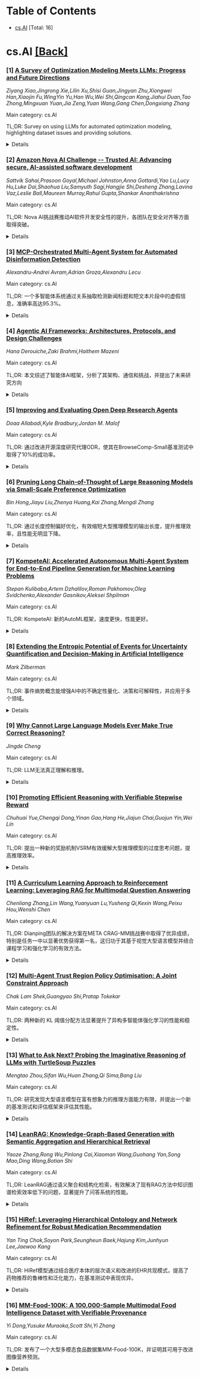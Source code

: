 <div id=toc></div>

# Table of Contents

- [cs.AI](#cs.AI) [Total: 16]


<div id='cs.AI'></div>

# cs.AI [[Back]](#toc)

### [1] [A Survey of Optimization Modeling Meets LLMs: Progress and Future Directions](https://arxiv.org/abs/2508.10047)
*Ziyang Xiao,Jingrong Xie,Lilin Xu,Shisi Guan,Jingyan Zhu,Xiongwei Han,Xiaojin Fu,WingYin Yu,Han Wu,Wei Shi,Qingcan Kang,Jiahui Duan,Tao Zhong,Mingxuan Yuan,Jia Zeng,Yuan Wang,Gang Chen,Dongxiang Zhang*

Main category: cs.AI

TL;DR: Survey on using LLMs for automated optimization modeling, highlighting dataset issues and providing solutions.


<details>
  <summary>Details</summary>
Motivation: To automate the process of mathematical modeling using LLMs, addressing the need for OR professionals and improving the quality of benchmark datasets.

Method: Survey and analysis of existing methods, dataset cleaning and creation of a new leaderboard.

Result: A comprehensive review, cleaned benchmark datasets, a new leaderboard with fair evaluation, and an online resource portal.

Conclusion: This survey reviews advancements in using LLMs for automated mathematical modeling, identifies dataset issues, and proposes solutions including a cleaned dataset and online portal.

Abstract: By virtue of its great utility in solving real-world problems, optimization
modeling has been widely employed for optimal decision-making across various
sectors, but it requires substantial expertise from operations research
professionals. With the advent of large language models (LLMs), new
opportunities have emerged to automate the procedure of mathematical modeling.
This survey presents a comprehensive and timely review of recent advancements
that cover the entire technical stack, including data synthesis and fine-tuning
for the base model, inference frameworks, benchmark datasets, and performance
evaluation. In addition, we conducted an in-depth analysis on the quality of
benchmark datasets, which was found to have a surprisingly high error rate. We
cleaned the datasets and constructed a new leaderboard with fair performance
evaluation in terms of base LLM model and datasets. We also build an online
portal that integrates resources of cleaned datasets, code and paper repository
to benefit the community. Finally, we identify limitations in current
methodologies and outline future research opportunities.

</details>


### [2] [Amazon Nova AI Challenge -- Trusted AI: Advancing secure, AI-assisted software development](https://arxiv.org/abs/2508.10108)
*Sattvik Sahai,Prasoon Goyal,Michael Johnston,Anna Gottardi,Yao Lu,Lucy Hu,Luke Dai,Shaohua Liu,Samyuth Sagi,Hangjie Shi,Desheng Zhang,Lavina Vaz,Leslie Ball,Maureen Murray,Rahul Gupta,Shankar Ananthakrishna*

Main category: cs.AI

TL;DR: Nova AI挑战赛推动AI软件开发安全性的提升，各团队在安全对齐等方面取得突破。


<details>
  <summary>Details</summary>
Motivation: 应对AI软件开发安全挑战。

Method: 通过对抗性锦标赛评估自动化红队和安全对齐方法，并提供高质量的标注数据。

Result: 开发了先进技术，包括基于推理的安全对齐、强大的模型防护、多轮越狱和高效的大型语言模型探测。

Conclusion: 亚马逊Nova AI挑战赛促进了AI软件开发安全性的进步，大学团队和亚马逊团队在安全对齐、模型防护和大型语言模型探测等方面取得了显著进展。

Abstract: AI systems for software development are rapidly gaining prominence, yet
significant challenges remain in ensuring their safety. To address this, Amazon
launched the Trusted AI track of the Amazon Nova AI Challenge, a global
competition among 10 university teams to drive advances in secure AI. In the
challenge, five teams focus on developing automated red teaming bots, while the
other five create safe AI assistants. This challenge provides teams with a
unique platform to evaluate automated red-teaming and safety alignment methods
through head-to-head adversarial tournaments where red teams have multi-turn
conversations with the competing AI coding assistants to test their safety
alignment. Along with this, the challenge provides teams with a feed of high
quality annotated data to fuel iterative improvement. Throughout the challenge,
teams developed state-of-the-art techniques, introducing novel approaches in
reasoning-based safety alignment, robust model guardrails, multi-turn
jail-breaking, and efficient probing of large language models (LLMs). To
support these efforts, the Amazon Nova AI Challenge team made substantial
scientific and engineering investments, including building a custom baseline
coding specialist model for the challenge from scratch, developing a tournament
orchestration service, and creating an evaluation harness. This paper outlines
the advancements made by university teams and the Amazon Nova AI Challenge team
in addressing the safety challenges of AI for software development,
highlighting this collaborative effort to raise the bar for AI safety.

</details>


### [3] [MCP-Orchestrated Multi-Agent System for Automated Disinformation Detection](https://arxiv.org/abs/2508.10143)
*Alexandru-Andrei Avram,Adrian Groza,Alexandru Lecu*

Main category: cs.AI

TL;DR: 一个多智能体系统通过关系抽取检测新闻标题和短文本片段中的虚假信息，准确率高达95.3%。


<details>
  <summary>Details</summary>
Motivation: 解决数字平台上虚假信息的大量传播对信息完整性造成的重大挑战。

Method: 该系统结合了四个智能体：机器学习智能体（逻辑回归）、维基百科知识检查智能体（依赖命名实体识别）、连贯性检测智能体（使用LLM提示工程）和网络抓取数据分析器。系统通过模型上下文协议（MCP）协调，提供共享上下文和跨组件的实时学习。

Result: 多智能体集成系统准确率达95.3%，F1分数为0.964，加权聚合方法优于算法阈值优化。

Conclusion: 多智能体系统在新闻文章中检测虚假信息的准确率达到95.3%，F1分数为0.964，显著优于单个智能体和传统方法。

Abstract: The large spread of disinformation across digital platforms creates
significant challenges to information integrity. This paper presents a
multi-agent system that uses relation extraction to detect disinformation in
news articles, focusing on titles and short text snippets. The proposed Agentic
AI system combines four agents: (i) a machine learning agent (logistic
regression), (ii) a Wikipedia knowledge check agent (which relies on named
entity recognition), (iii) a coherence detection agent (using LLM prompt
engineering), and (iv) a web-scraped data analyzer that extracts relational
triplets for fact checking. The system is orchestrated via the Model Context
Protocol (MCP), offering shared context and live learning across components.
Results demonstrate that the multi-agent ensemble achieves 95.3% accuracy with
an F1 score of 0.964, significantly outperforming individual agents and
traditional approaches. The weighted aggregation method, mathematically derived
from individual agent misclassification rates, proves superior to algorithmic
threshold optimization. The modular architecture makes the system easily
scalable, while also maintaining details of the decision processes.

</details>


### [4] [Agentic AI Frameworks: Architectures, Protocols, and Design Challenges](https://arxiv.org/abs/2508.10146)
*Hana Derouiche,Zaki Brahmi,Haithem Mazeni*

Main category: cs.AI

TL;DR: 本文综述了智能体AI框架，分析了其架构、通信和挑战，并提出了未来研究方向


<details>
  <summary>Details</summary>
Motivation: 大型语言模型的出现带来了智能体AI的变革，本文旨在对智能体AI框架进行全面综述，并提出未来的研究方向。

Method: 本文对现有智能体AI框架进行了系统的回顾和比较分析，并对几种代理通信协议进行了深入分析。

Result: 本文建立了智能体AI系统的基础分类法，并提出了增强可扩展性、鲁棒性和互操作性的未来研究方向。

Conclusion: 本文对领先的智能体AI框架（包括CrewAI、LangGraph、AutoGen、Semantic Kernel、Agno、Google ADK和MetaGPT）进行了系统的回顾和比较分析，评估了它们的架构原则、通信机制、内存管理、安全防护和与面向服务的计算范例的一致性，并确定了该领域的关键限制、新兴趋势和开放性挑战。

Abstract: The emergence of Large Language Models (LLMs) has ushered in a transformative
paradigm in artificial intelligence, Agentic AI, where intelligent agents
exhibit goal-directed autonomy, contextual reasoning, and dynamic multi-agent
coordination. This paper provides a systematic review and comparative analysis
of leading Agentic AI frameworks, including CrewAI, LangGraph, AutoGen,
Semantic Kernel, Agno, Google ADK, and MetaGPT, evaluating their architectural
principles, communication mechanisms, memory management, safety guardrails, and
alignment with service-oriented computing paradigms. Furthermore, we identify
key limitations, emerging trends, and open challenges in the field. To address
the issue of agent communication, we conduct an in-depth analysis of protocols
such as the Contract Net Protocol (CNP), Agent-to-Agent (A2A), Agent Network
Protocol (ANP), and Agora. Our findings not only establish a foundational
taxonomy for Agentic AI systems but also propose future research directions to
enhance scalability, robustness, and interoperability. This work serves as a
comprehensive reference for researchers and practitioners working to advance
the next generation of autonomous AI systems.

</details>


### [5] [Improving and Evaluating Open Deep Research Agents](https://arxiv.org/abs/2508.10152)
*Doaa Allabadi,Kyle Bradbury,Jordan M. Malof*

Main category: cs.AI

TL;DR: 通过改进开源深度研究代理ODR，使其在BrowseComp-Small基准测试中取得了10%的成功率。


<details>
  <summary>Details</summary>
Motivation: 评估开源DRA系统的能力，并改进其性能。

Method: 对现有的开源DRA系统ODR进行了改进，并与闭源系统进行了比较。

Result: ODR+模型在BC-Small基准测试中取得了10%的成功率，所有三个系统在测试集上的准确率均为0%。

Conclusion: ODR+模型在BC-Small基准测试中取得了10%的成功率，优于其他闭源和开源系统。

Abstract: We focus here on Deep Research Agents (DRAs), which are systems that can take
a natural language prompt from a user, and then autonomously search for, and
utilize, internet-based content to address the prompt. Recent DRAs have
demonstrated impressive capabilities on public benchmarks however, recent
research largely involves proprietary closed-source systems. At the time of
this work, we only found one open-source DRA, termed Open Deep Research (ODR).
In this work we adapt the challenging recent BrowseComp benchmark to compare
ODR to existing proprietary systems. We propose BrowseComp-Small (BC-Small),
comprising a subset of BrowseComp, as a more computationally-tractable DRA
benchmark for academic labs. We benchmark ODR and two other proprietary systems
on BC-Small: one system from Anthropic and one system from Google. We find that
all three systems achieve 0% accuracy on the test set of 60 questions. We
introduce three strategic improvements to ODR, resulting in the ODR+ model,
which achieves a state-of-the-art 10% success rate on BC-Small among both
closed-source and open-source systems. We report ablation studies indicating
that all three of our improvements contributed to the success of ODR+.

</details>


### [6] [Pruning Long Chain-of-Thought of Large Reasoning Models via Small-Scale Preference Optimization](https://arxiv.org/abs/2508.10164)
*Bin Hong,Jiayu Liu,Zhenya Huang,Kai Zhang,Mengdi Zhang*

Main category: cs.AI

TL;DR: 通过长度控制偏好优化，有效缩短大型推理模型的输出长度，提升推理效率，且性能无明显下降。


<details>
  <summary>Details</summary>
Motivation: 现有的高效推理方法往往会影响推理质量或需要大量的资源，因此该论文旨在研究减少LRM生成长度的高效方法，平衡推理有效性和效率。

Method: 分析生成路径分布，通过难度估计过滤生成的轨迹，并基于Bradley-Terry损失框架分析不同偏好优化方法的目标收敛行为，最终提出LCPO方法直接平衡与NLL损失相关的隐式奖励。

Result: LCPO方法能够有效地学习长度偏好，并在多个基准测试中显著减少平均输出长度，同时保持推理性能。

Conclusion: 该论文提出了一种名为长度控制偏好优化（LCPO）的方法，显著减少了大型推理模型（LRM）的输出长度（超过50%），同时保持了推理性能。

Abstract: Recent advances in Large Reasoning Models (LRMs) have demonstrated strong
performance on complex tasks through long Chain-of-Thought (CoT) reasoning.
However, their lengthy outputs increase computational costs and may lead to
overthinking, raising challenges in balancing reasoning effectiveness and
efficiency. Current methods for efficient reasoning often compromise reasoning
quality or require extensive resources. This paper investigates efficient
methods to reduce the generation length of LRMs. We analyze generation path
distributions and filter generated trajectories through difficulty estimation.
Subsequently, we analyze the convergence behaviors of the objectives of various
preference optimization methods under a Bradley-Terry loss based framework.
Based on the analysis, we propose Length Controlled Preference Optimization
(LCPO) that directly balances the implicit reward related to NLL loss. LCPO can
effectively learn length preference with limited data and training. Extensive
experiments demonstrate that our approach significantly reduces the average
output length by over 50\% across multiple benchmarks while maintaining the
reasoning performance. Our work highlights the potential for computationally
efficient approaches in guiding LRMs toward efficient reasoning.

</details>


### [7] [KompeteAI: Accelerated Autonomous Multi-Agent System for End-to-End Pipeline Generation for Machine Learning Problems](https://arxiv.org/abs/2508.10177)
*Stepan Kulibaba,Artem Dzhalilov,Roman Pakhomov,Oleg Svidchenko,Alexander Gasnikov,Aleksei Shpilman*

Main category: cs.AI

TL;DR: KompeteAI: 新的AutoML框架，速度更快，性能更好。


<details>
  <summary>Details</summary>
Motivation: 克服现有LLM-based AutoML系统在探索策略（单次方法缺乏多样性，MCTS方法无法重组强局部解）和执行瓶颈（冗长的代码验证周期）方面的限制。

Method: 动态解决方案空间探索、顶尖候选方案合并、检索增强生成（RAG）、预测评分模型和加速调试方法。

Result: KompeteAI在主要AutoML基准MLE-Bench上平均超过领先方法（例如，RD-agent，AIDE和Ml-Master）3％，并在新的Kompete-bench基准测试中也取得了最先进的结果，pipeline评估速度提升6.9倍。

Conclusion: KompeteAI，一个新型AutoML框架，通过动态解决方案空间探索、顶尖候选方案的合并和检索增强生成（RAG）技术，克服了现有LLM-based AutoML系统在探索策略和执行瓶颈方面的限制，并在MLE-Bench和Kompete-bench基准测试中取得了最先进的结果。

Abstract: Recent Large Language Model (LLM)-based AutoML systems demonstrate impressive
capabilities but face significant limitations such as constrained exploration
strategies and a severe execution bottleneck. Exploration is hindered by
one-shot methods lacking diversity and Monte Carlo Tree Search (MCTS)
approaches that fail to recombine strong partial solutions. The execution
bottleneck arises from lengthy code validation cycles that stifle iterative
refinement. To overcome these challenges, we introduce KompeteAI, a novel
AutoML framework with dynamic solution space exploration. Unlike previous MCTS
methods that treat ideas in isolation, KompeteAI introduces a merging stage
that composes top candidates. We further expand the hypothesis space by
integrating Retrieval-Augmented Generation (RAG), sourcing ideas from Kaggle
notebooks and arXiv papers to incorporate real-world strategies. KompeteAI also
addresses the execution bottleneck via a predictive scoring model and an
accelerated debugging method, assessing solution potential using early stage
metrics to avoid costly full-code execution. This approach accelerates pipeline
evaluation 6.9 times. KompeteAI outperforms leading methods (e.g., RD-agent,
AIDE, and Ml-Master) by an average of 3\% on the primary AutoML benchmark,
MLE-Bench. Additionally, we propose Kompete-bench to address limitations in
MLE-Bench, where KompeteAI also achieves state-of-the-art results

</details>


### [8] [Extending the Entropic Potential of Events for Uncertainty Quantification and Decision-Making in Artificial Intelligence](https://arxiv.org/abs/2508.10241)
*Mark Zilberman*

Main category: cs.AI

TL;DR: 事件熵势概念能增强AI中的不确定性量化、决策和可解释性，并应用于多个领域。


<details>
  <summary>Details</summary>
Motivation: 增强人工智能中的不确定性量化、决策和可解释性。

Method: 将物理学中事件熵势的概念应用于AI，引入了一种事件中心的度量方法，并对原始定义和AI调整后的定义进行了形式化。

Result: 提出了一个理论上可靠、可解释且通用的方法来管理AI中的不确定性，该方法结合了热力学、信息论和机器学习的原理。

Conclusion: 该工作展示了事件熵势概念如何增强人工智能中的不确定性量化、决策和可解释性，并将其应用于策略评估、内在奖励设计、可解释AI和异常检测。

Abstract: This work demonstrates how the concept of the entropic potential of events --
a parameter quantifying the influence of discrete events on the expected future
entropy of a system -- can enhance uncertainty quantification, decision-making,
and interpretability in artificial intelligence (AI). Building on its original
formulation in physics, the framework is adapted for AI by introducing an
event-centric measure that captures how actions, observations, or other
discrete occurrences impact uncertainty at future time horizons. Both the
original and AI-adjusted definitions of entropic potential are formalized, with
the latter emphasizing conditional expectations to account for counterfactual
scenarios. Applications are explored in policy evaluation, intrinsic reward
design, explainable AI, and anomaly detection, highlighting the metric's
potential to unify and strengthen uncertainty modeling in intelligent systems.
Conceptual examples illustrate its use in reinforcement learning, Bayesian
inference, and anomaly detection, while practical considerations for
computation in complex AI models are discussed. The entropic potential
framework offers a theoretically grounded, interpretable, and versatile
approach to managing uncertainty in AI, bridging principles from
thermodynamics, information theory, and machine learning.

</details>


### [9] [Why Cannot Large Language Models Ever Make True Correct Reasoning?](https://arxiv.org/abs/2508.10265)
*Jingde Cheng*

Main category: cs.AI

TL;DR: LLM无法真正理解和推理。


<details>
  <summary>Details</summary>
Motivation: 纠正对LLM能力的误解，澄清其并非真正具有理解和推理能力。

Method: 分析LLM的工作原理，指出其内在局限性。

Result: 论证了LLM由于其工作原理的本质限制，无法拥有真正的正确推理能力。

Conclusion: 大型语言模型（LLM）不可能拥有真正的理解力和推理能力，其所谓的“理解能力”和“推理能力”只是人们的错觉。

Abstract: Recently, with the application progress of AIGC tools based on large language
models (LLMs), led by ChatGPT, many AI experts and more non-professionals are
trumpeting the "understanding ability" and "reasoning ability" of the LLMs. The
present author considers that the so-called "understanding ability" and
"reasoning ability" of LLMs are just illusions of those people who with vague
concepts. In fact, the LLMs can never have the true understanding ability and
true reasoning ability. This paper intents to explain that, because the
essential limitations of their working principle, the LLMs can never have the
ability of true correct reasoning.

</details>


### [10] [Promoting Efficient Reasoning with Verifiable Stepwise Reward](https://arxiv.org/abs/2508.10293)
*Chuhuai Yue,Chengqi Dong,Yinan Gao,Hang He,Jiajun Chai,Guojun Yin,Wei Lin*

Main category: cs.AI

TL;DR: 提出一种新的奖励机制VSRM有效缓解大型推理模型的过度思考问题，提高推理效率。


<details>
  <summary>Details</summary>
Motivation: 现有的高效推理方法通常需要准确的任务评估来预设token预算或选择推理模式，这限制了它们的灵活性和可靠性。

Method: 提出了一种基于规则的可验证逐步奖励机制（VSRM），并将其与PPO和Reinforce++结合使用，在标准数学推理基准上进行实验。

Result: 实验结果表明，该方法在保持原始推理性能的同时，实现了显著的输出长度减少，在效率和准确性之间取得了最佳平衡。

Conclusion: 这项工作提出了一种基于规则的可验证逐步奖励机制（VSRM），通过奖励推理轨迹中中间状态的性能来解决大型推理模型（LRMs）的过度思考问题，从而在保持推理性能的同时显著减少输出长度。

Abstract: Large reasoning models (LRMs) have recently achieved significant progress in
complex reasoning tasks, aided by reinforcement learning with verifiable
rewards. However, LRMs often suffer from overthinking, expending excessive
computation on simple problems and reducing efficiency. Existing efficient
reasoning methods typically require accurate task assessment to preset token
budgets or select reasoning modes, which limits their flexibility and
reliability. In this work, we revisit the essence of overthinking and identify
that encouraging effective steps while penalizing ineffective ones is key to
its solution. To this end, we propose a novel rule-based verifiable stepwise
reward mechanism (VSRM), which assigns rewards based on the performance of
intermediate states in the reasoning trajectory. This approach is intuitive and
naturally fits the step-by-step nature of reasoning tasks. We conduct extensive
experiments on standard mathematical reasoning benchmarks, including AIME24 and
AIME25, by integrating VSRM with PPO and Reinforce++. Results show that our
method achieves substantial output length reduction while maintaining original
reasoning performance, striking an optimal balance between efficiency and
accuracy. Further analysis of overthinking frequency and pass@k score before
and after training demonstrates that our approach in deed effectively
suppresses ineffective steps and encourages effective reasoning, fundamentally
alleviating the overthinking problem. All code will be released upon
acceptance.

</details>


### [11] [A Curriculum Learning Approach to Reinforcement Learning: Leveraging RAG for Multimodal Question Answering](https://arxiv.org/abs/2508.10337)
*Chenliang Zhang,Lin Wang,Yuanyuan Lu,Yusheng Qi,Kexin Wang,Peixu Hou,Wenshi Chen*

Main category: cs.AI

TL;DR: Dianping团队的解决方案在META CRAG-MM挑战赛中取得了优异成绩，特别是任务一中以显著优势获得第一名，这归功于其基于视觉大型语言模型并结合课程学习和强化学习的有效方法。


<details>
  <summary>Details</summary>
Motivation: META CRAG-MM挑战赛要求构建一个能够进行多模态多轮问答的综合检索增强生成系统，该论文旨在解决这一挑战。

Method: 该方案基于视觉大型语言模型，并结合了监督微调、知识蒸馏和课程学习等技术，利用GPT-4.1进行知识蒸馏，并针对不同任务分别使用不同的策略，例如在任务一中使用课程学习指导强化学习，在任务二和任务三中额外利用网络搜索API。

Result: 在挑战赛的三个任务中，该方案在任务一中获得第一名（领先第二名52.38%），在任务三中获得第三名。

Conclusion: 该论文描述了Dianping-Trust-Safety团队在META CRAG-MM挑战赛中的解决方案，该方案在三个任务中取得了优异的成绩，特别是第一个任务中以显著优势获得第一名，证明了课程学习与强化学习相结合的有效性。

Abstract: This paper describes the solutions of the Dianping-Trust-Safety team for the
META CRAG-MM challenge. The challenge requires building a comprehensive
retrieval-augmented generation system capable for multi-modal multi-turn
question answering. The competition consists of three tasks: (1) answering
questions using structured data retrieved from an image-based mock knowledge
graph, (2) synthesizing information from both knowledge graphs and web search
results, and (3) handling multi-turn conversations that require context
understanding and information aggregation from multiple sources. For Task 1,
our solution is based on the vision large language model, enhanced by
supervised fine-tuning with knowledge distilled from GPT-4.1. We further
applied curriculum learning strategies to guide reinforcement learning,
resulting in improved answer accuracy and reduced hallucination. For Task 2 and
Task 3, we additionally leveraged web search APIs to incorporate external
knowledge, enabling the system to better handle complex queries and multi-turn
conversations. Our approach achieved 1st place in Task 1 with a significant
lead of 52.38\%, and 3rd place in Task 3, demonstrating the effectiveness of
the integration of curriculum learning with reinforcement learning in our
training pipeline.

</details>


### [12] [Multi-Agent Trust Region Policy Optimisation: A Joint Constraint Approach](https://arxiv.org/abs/2508.10340)
*Chak Lam Shek,Guangyao Shi,Pratap Tokekar*

Main category: cs.AI

TL;DR: 两种新的 KL 阈值分配方法显著提升了异构多智能体强化学习的性能和稳定性。


<details>
  <summary>Details</summary>
Motivation: 解决现有 HATRPO 方法中为所有智能体分配相同 KL 阈值导致训练缓慢和局部最优的问题。

Method: 提出 HATRPO-W (基于 Karush-Kuhn-Tucker 的方法) 和 HATRPO-G (贪婪算法) 两种 KL 散度阈值分配方法，用于优化多智能体强化学习中异构智能体的策略更新。

Result: HATRPO-W 和 HATRPO-G 都比原 HATRPO 方法提升了 22.5% 以上的最终奖励，HATRPO-W 具有更稳定的学习动态。

Conclusion: HATRPO-W 和 HATRPO-G 这两种方法显著提高了 HATRPO 的性能，实现了更快的收敛速度和更高的最终奖励。HATRPO-W展现出更稳定的学习动态，方差更低。

Abstract: Multi-agent reinforcement learning (MARL) requires coordinated and stable
policy updates among interacting agents. Heterogeneous-Agent Trust Region
Policy Optimization (HATRPO) enforces per-agent trust region constraints using
Kullback-Leibler (KL) divergence to stabilize training. However, assigning each
agent the same KL threshold can lead to slow and locally optimal updates,
especially in heterogeneous settings. To address this limitation, we propose
two approaches for allocating the KL divergence threshold across agents:
HATRPO-W, a Karush-Kuhn-Tucker-based (KKT-based) method that optimizes
threshold assignment under global KL constraints, and HATRPO-G, a greedy
algorithm that prioritizes agents based on improvement-to-divergence ratio. By
connecting sequential policy optimization with constrained threshold
scheduling, our approach enables more flexible and effective learning in
heterogeneous-agent settings. Experimental results demonstrate that our methods
significantly boost the performance of HATRPO, achieving faster convergence and
higher final rewards across diverse MARL benchmarks. Specifically, HATRPO-W and
HATRPO-G achieve comparable improvements in final performance, each exceeding
22.5%. Notably, HATRPO-W also demonstrates more stable learning dynamics, as
reflected by its lower variance.

</details>


### [13] [What to Ask Next? Probing the Imaginative Reasoning of LLMs with TurtleSoup Puzzles](https://arxiv.org/abs/2508.10358)
*Mengtao Zhou,Sifan Wu,Huan Zhang,Qi Sima,Bang Liu*

Main category: cs.AI

TL;DR: 研究发现大型语言模型在富有想象力的推理方面能力有限，并提出一个新的基准测试和评估框架来评估其性能。


<details>
  <summary>Details</summary>
Motivation: 现有的基准测试无法捕捉到这种推理过程的动态和探索性本质。

Method: 提出一个基于经典“乌龟汤”游戏的综合研究框架，包括一个大型双语交互式基准测试、一个新的代理和一个多维评估协议。

Result: 实验表明，领先的LLM存在明显的性能差距，并揭示了常见的失败模式。

Conclusion: 大型语言模型(LLM)在信息稀疏环境下的富有想象力的推理能力有限，该研究提出了一个基于“乌龟汤”游戏的综合研究框架，包括基准、代理和评估协议，以评估LLM在此环境下的表现。

Abstract: We investigate the capacity of Large Language Models (LLMs) for imaginative
reasoning--the proactive construction, testing, and revision of hypotheses in
information-sparse environments. Existing benchmarks, often static or focused
on social deduction, fail to capture the dynamic, exploratory nature of this
reasoning process. To address this gap, we introduce a comprehensive research
framework based on the classic "Turtle Soup" game, integrating a benchmark, an
agent, and an evaluation protocol. We present TurtleSoup-Bench, the first
large-scale, bilingual, interactive benchmark for imaginative reasoning,
comprising 800 turtle soup puzzles sourced from both the Internet and expert
authors. We also propose Mosaic-Agent, a novel agent designed to assess LLMs'
performance in this setting. To evaluate reasoning quality, we develop a
multi-dimensional protocol measuring logical consistency, detail completion,
and conclusion alignment. Experiments with leading LLMs reveal clear capability
limits, common failure patterns, and a significant performance gap compared to
humans. Our work offers new insights into LLMs' imaginative reasoning and
establishes a foundation for future research on exploratory agent behavior.

</details>


### [14] [LeanRAG: Knowledge-Graph-Based Generation with Semantic Aggregation and Hierarchical Retrieval](https://arxiv.org/abs/2508.10391)
*Yaoze Zhang,Rong Wu,Pinlong Cai,Xiaoman Wang,Guohang Yan,Song Mao,Ding Wang,Botian Shi*

Main category: cs.AI

TL;DR: LeanRAG通过语义聚合和结构化检索，有效解决了现有RAG方法中知识图谱检索效率低下的问题，显著提升了问答系统的性能。


<details>
  <summary>Details</summary>
Motivation: 现有的基于知识图谱的RAG方法存在两个关键挑战：高层概念摘要之间缺乏显式关系，检索过程效率低下。

Method: 提出了一种新的基于知识图谱的RAG框架LeanRAG，该框架结合了知识聚合和检索策略。首先，使用一种新颖的语义聚合算法形成实体集群并构建聚合级别摘要之间的显式关系，创建一个完全可导航的语义网络。然后，采用自下而上的结构化引导检索策略，将查询锚定到最相关的细粒度实体，并系统地遍历图的语义路径以收集简洁且上下文完整的证据集。

Result: 在四个具有挑战性的QA基准测试中，LeanRAG在响应质量方面显著优于现有方法，同时减少了46%的检索冗余。

Conclusion: LeanRAG框架通过语义聚合算法构建完整的语义网络，并采用自下而上的结构化检索策略，显著提高了RAG方法的响应质量并减少了冗余信息检索。

Abstract: Retrieval-Augmented Generation (RAG) plays a crucial role in grounding Large
Language Models by leveraging external knowledge, whereas the effectiveness is
often compromised by the retrieval of contextually flawed or incomplete
information. To address this, knowledge graph-based RAG methods have evolved
towards hierarchical structures, organizing knowledge into multi-level
summaries. However, these approaches still suffer from two critical,
unaddressed challenges: high-level conceptual summaries exist as disconnected
``semantic islands'', lacking the explicit relations needed for cross-community
reasoning; and the retrieval process itself remains structurally unaware, often
degenerating into an inefficient flat search that fails to exploit the graph's
rich topology. To overcome these limitations, we introduce LeanRAG, a framework
that features a deeply collaborative design combining knowledge aggregation and
retrieval strategies. LeanRAG first employs a novel semantic aggregation
algorithm that forms entity clusters and constructs new explicit relations
among aggregation-level summaries, creating a fully navigable semantic network.
Then, a bottom-up, structure-guided retrieval strategy anchors queries to the
most relevant fine-grained entities and then systematically traverses the
graph's semantic pathways to gather concise yet contextually comprehensive
evidence sets. The LeanRAG can mitigate the substantial overhead associated
with path retrieval on graphs and minimizes redundant information retrieval.
Extensive experiments on four challenging QA benchmarks with different domains
demonstrate that LeanRAG significantly outperforming existing methods in
response quality while reducing 46\% retrieval redundancy. Code is available
at: https://github.com/RaZzzyz/LeanRAG

</details>


### [15] [HiRef: Leveraging Hierarchical Ontology and Network Refinement for Robust Medication Recommendation](https://arxiv.org/abs/2508.10425)
*Yan Ting Chok,Soyon Park,Seungheun Baek,Hajung Kim,Junhyun Lee,Jaewoo Kang*

Main category: cs.AI

TL;DR: HiRef模型通过结合医疗本体的层次语义和改进的EHR共现模式，提高了药物推荐的鲁棒性和泛化能力，在基准测试中表现优异。


<details>
  <summary>Details</summary>
Motivation: 解决现有药物推荐模型在处理缺失或新颖条件下的泛化能力差的问题，该问题源于其对观察到的共现模式的依赖。

Method: HiRef框架结合了医疗本体的层次语义和来自真实世界EHR的细化共现模式。它将本体实体嵌入双曲空间，并引入先验引导的稀疏正则化方案来细化EHR共现图。

Result: HiRef模型在EHR基准测试上取得了强劲的性能，并在模拟未见代码的场景下保持了高精度。消融实验验证了模型的有效性。

Conclusion: HiRef模型在EHR基准测试（MIMIC-III和MIMIC-IV）上取得了优异的性能，并在模拟的未见代码设置下保持了较高的准确性。消融研究和深入分析证实了HiRef模型对未见医疗代码的鲁棒性。

Abstract: Medication recommendation is a crucial task for assisting physicians in
making timely decisions from longitudinal patient medical records. However,
real-world EHR data present significant challenges due to the presence of
rarely observed medical entities and incomplete records that may not fully
capture the clinical ground truth. While data-driven models trained on
longitudinal Electronic Health Records often achieve strong empirical
performance, they struggle to generalize under missing or novel conditions,
largely due to their reliance on observed co-occurrence patterns. To address
these issues, we propose Hierarchical Ontology and Network Refinement for
Robust Medication Recommendation (HiRef), a unified framework that combines two
complementary structures: (i) the hierarchical semantics encoded in curated
medical ontologies, and (ii) refined co-occurrence patterns derived from
real-world EHRs. We embed ontology entities in hyperbolic space, which
naturally captures tree-like relationships and enables knowledge transfer
through shared ancestors, thereby improving generalizability to unseen codes.
To further improve robustness, we introduce a prior-guided sparse
regularization scheme that refines the EHR co-occurrence graph by suppressing
spurious edges while preserving clinically meaningful associations. Our model
achieves strong performance on EHR benchmarks (MIMIC-III and MIMIC-IV) and
maintains high accuracy under simulated unseen-code settings. Extensive
experiments with comprehensive ablation studies demonstrate HiRef's resilience
to unseen medical codes, supported by in-depth analyses of the learned
sparsified graph structure and medical code embeddings.

</details>


### [16] [MM-Food-100K: A 100,000-Sample Multimodal Food Intelligence Dataset with Verifiable Provenance](https://arxiv.org/abs/2508.10429)
*Yi Dong,Yusuke Muraoka,Scott Shi,Yi Zhang*

Main category: cs.AI

TL;DR: 发布了一个大型多模态食品数据集MM-Food-100K，并证明其可用于改进图像营养预测。


<details>
  <summary>Details</summary>
Motivation: 创建高质量的多模态食品数据集，用于推进食品智能研究。

Method: 使用Codatta贡献模型收集数据，结合社区资源和AI辅助质量检查，并对大型视觉语言模型进行微调。

Result: 成功创建并发布了MM-Food-100K数据集，并验证了其在图像营养预测任务中的有效性。

Conclusion: 发布了MM-Food-100K，一个拥有10万样本的多模态食品智能数据集，并通过微调大型视觉语言模型验证了其在图像营养预测方面的效用。

Abstract: We present MM-Food-100K, a public 100,000-sample multimodal food intelligence
dataset with verifiable provenance. It is a curated approximately 10% open
subset of an original 1.2 million, quality-accepted corpus of food images
annotated for a wide range of information (such as dish name, region of
creation). The corpus was collected over six weeks from over 87,000
contributors using the Codatta contribution model, which combines community
sourcing with configurable AI-assisted quality checks; each submission is
linked to a wallet address in a secure off-chain ledger for traceability, with
a full on-chain protocol on the roadmap. We describe the schema, pipeline, and
QA, and validate utility by fine-tuning large vision-language models (ChatGPT
5, ChatGPT OSS, Qwen-Max) on image-based nutrition prediction. Fine-tuning
yields consistent gains over out-of-box baselines across standard metrics; we
report results primarily on the MM-Food-100K subset. We release MM-Food-100K
for publicly free access and retain approximately 90% for potential commercial
access with revenue sharing to contributors.

</details>
